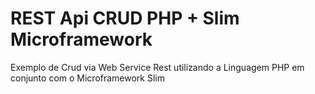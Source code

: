 # REST Api CRUD PHP + Slim Microframework
Exemplo de Crud via Web Service Rest utilizando a Linguagem PHP em conjunto com o Microframework Slim
